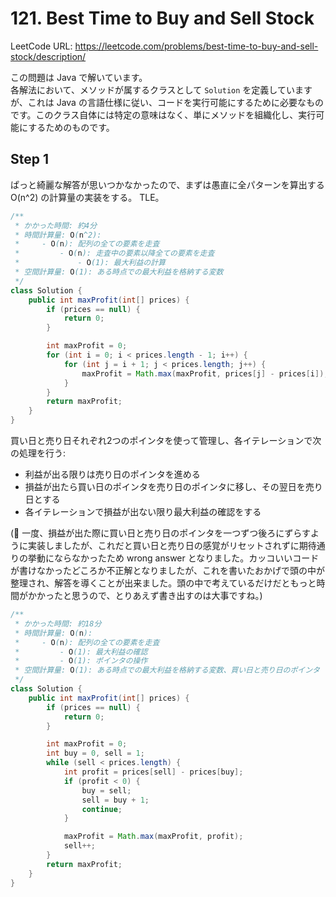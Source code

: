 # 121. Best Time to Buy and Sell Stock

LeetCode URL: https://leetcode.com/problems/best-time-to-buy-and-sell-stock/description/

この問題は Java で解いています。  
各解法において、メソッドが属するクラスとして `Solution` を定義していますが、これは Java の言語仕様に従い、コードを実行可能にするために必要なものです。このクラス自体には特定の意味はなく、単にメソッドを組織化し、実行可能にするためのものです。

## Step 1

ぱっと綺麗な解答が思いつかなかったので、まずは愚直に全パターンを算出する O(n^2) の計算量の実装をする。 TLE。

```java
/**
 * かかった時間: 約4分
 * 時間計算量: O(n^2):
 *     - O(n): 配列の全ての要素を走査
 *         - O(n): 走査中の要素以降全ての要素を走査
 *             - O(1): 最大利益の計算
 * 空間計算量: O(1): ある時点での最大利益を格納する変数
 */
class Solution {
    public int maxProfit(int[] prices) {
        if (prices == null) {
            return 0;
        }

        int maxProfit = 0;
        for (int i = 0; i < prices.length - 1; i++) {
            for (int j = i + 1; j < prices.length; j++) {
                maxProfit = Math.max(maxProfit, prices[j] - prices[i]);
            }
        }
        return maxProfit;
    }
}
```

買い日と売り日それぞれ2つのポインタを使って管理し、各イテレーションで次の処理を行う:

- 利益が出る限りは売り日のポインタを進める
- 損益が出たら買い日のポインタを売り日のポインタに移し、その翌日を売り日とする
- 各イテレーションで損益が出ない限り最大利益の確認をする

(💭 一度、損益が出た際に買い日と売り日のポインタを一つずつ後ろにずらすように実装しましたが、これだと買い日と売り日の感覚がリセットされずに期待通りの挙動にならなかったため wrong answer となりました。カッコいいコードが書けなかったどころか不正解となりましたが、これを書いたおかげで頭の中が整理され、解答を導くことが出来ました。頭の中で考えているだけだともっと時間がかかったと思うので、とりあえず書き出すのは大事ですね。)

```java
/**
 * かかった時間: 約18分
 * 時間計算量: O(n):
 *     - O(n): 配列の全ての要素を走査
 *         - O(1): 最大利益の確認
 *         - O(1): ポインタの操作
 * 空間計算量: O(1): ある時点での最大利益を格納する変数、買い日と売り日のポインタ
 */
class Solution {
    public int maxProfit(int[] prices) {
        if (prices == null) {
            return 0;
        }

        int maxProfit = 0;
        int buy = 0, sell = 1;
        while (sell < prices.length) {
            int profit = prices[sell] - prices[buy];
            if (profit < 0) {
                buy = sell;
                sell = buy + 1;
                continue;
            }

            maxProfit = Math.max(maxProfit, profit);
            sell++;
        }
        return maxProfit;
    }
}
```

